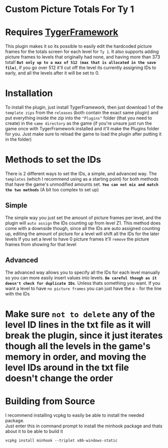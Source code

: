# Custom Picture Totals For Ty 1

# Requires [<ins>TygerFramework</ins>](https://github.com/ElusiveFluffy/TygerFramework/releases)

This plugin makes it so its possible to easily edit the hardcoded picture frames for the totals screen for each level for `Ty 1`. 
It also supports adding picture frames to levels that originally had none, and having more than 373 total! **`But only up to a max of 512 (max that is allocated in the save file)`**, if you go over 512 it'll cut off the level its currently assigning IDs to early, and all the levels after it will be set to 0.

# Installation
To install the plugin, just install TygerFramework, then just download 1 of the `template zips` from the `releases` (both contain the exact same plugin) and put everything inside the zip into the `"Plugins"` folder (that you need to create) in the `same directory` as the game (if you're unsure just run the game once with TygerFramework installed and it'll make the Plugins folder for you. Just make sure to reload the game to load the plugin after putting it in the folder)

# Methods to set the IDs
There is 2 different ways to set the IDs, a simple, and advanced way. The `templates` (which I recommend using as a starting point) for both methods that have the game's unmodified amounts set.
**`You can not mix and match the two methods`** (A bit too complex to set up)

## Simple
The simple way you just set the amount of picture frames per level, and the plugin will `auto assign` the IDs counting up from level Z1. 
This method does come with a downside though, since all the IDs are auto assigned counting up, editing the amount of picture for a level will shift all the IDs for the later levels
If you set a level to have 0 picture frames it'll `remove` the picture frames from showing for that level

## Advanced
The advanced way allows you to specify all the IDs for each level manually so you can more easily insert values into levels. **`Be careful though as it doesn't check for duplicate IDs`**. Unless thats something you want.
If you want a level to have `no picture frames` you can just have the a `-` for the line with the IDs

# Make sure `not to delete` any of the level ID lines in the txt file as it will break the plugin, since it just iterates though all the levels in the game's memory in order, and moving the level IDs around in the txt file doesn't change the order

# Building from Source
I recommend installing vcpkg to easily be able to install the needed package.  
Just enter this in command prompt to install the minhook package and thats about it to be able to build it
```
vcpkg install minhook --triplet x86-windows-static
```

